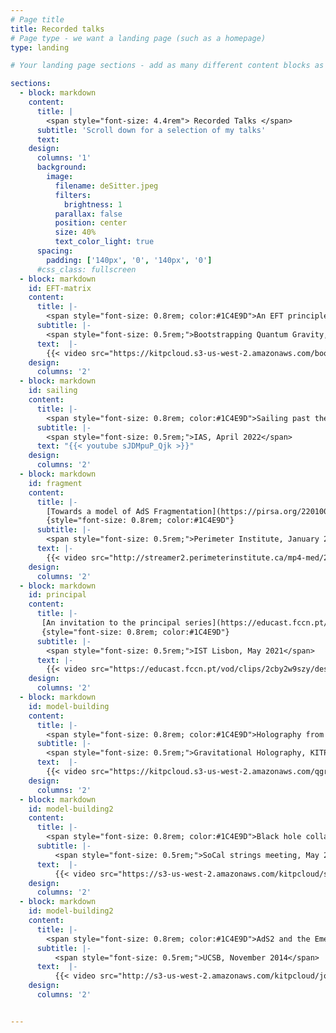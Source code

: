 ```yaml
---
# Page title
title: Recorded talks
# Page type - we want a landing page (such as a homepage)
type: landing

# Your landing page sections - add as many different content blocks as you like

sections:
  - block: markdown
    content:
      title: |
        <span style="font-size: 4.4rem"> Recorded Talks </span>
      subtitle: 'Scroll down for a selection of my talks'
      text:
    design:
      columns: '1'
      background:
        image: 
          filename: deSitter.jpeg
          filters:
            brightness: 1
          parallax: false
          position: center
          size: 40%
          text_color_light: true
      spacing:
        padding: ['140px', '0', '140px', '0']
      #css_class: fullscreen
  - block: markdown
    id: EFT-matrix
    content:
      title: |-
        <span style="font-size: 0.8rem; color:#1C4E9D">An EFT principle for low dimensional gravity</span>
      subtitle: |- 
        <span style="font-size: 0.5rem;">Bootstrapping Quantum Gravity, KITP, February 2023</span>
      text:  |-
        {{< video src="https://kitpcloud.s3-us-west-2.amazonaws.com/bootstrap23/Anous_Bootstrap23_KITP.mp4" controls="yes" >}} 
    design:
      columns: '2'
  - block: markdown
    id: sailing
    content:
      title: |- 
        <span style="font-size: 0.8rem; color:#1C4E9D">Sailing past the edge of the world</span>
      subtitle: |- 
        <span style="font-size: 0.5rem;">IAS, April 2022</span>
      text: "{{< youtube sJDMpuP_Qjk >}}"
    design:
      columns: '2'
  - block: markdown
    id: fragment
    content:
      title: |- 
        [Towards a model of AdS Fragmentation](https://pirsa.org/22010085)
        {style="font-size: 0.8rem; color:#1C4E9D"}
      subtitle: |- 
        <span style="font-size: 0.5rem;">Perimeter Institute, January 2022</span>
      text: |-  
        {{< video src="http://streamer2.perimeterinstitute.ca/mp4-med/22010085.mp4" controls="yes" >}}
    design:
      columns: '2'
  - block: markdown
    id: principal
    content:
      title: |- 
       [An invitation to the principal series](https://educast.fccn.pt/vod/clips/2cby2w9szy/streaming.html?locale=pt)
       {style="font-size: 0.8rem; color:#1C4E9D"}
      subtitle: |- 
        <span style="font-size: 0.5rem;">IST Lisbon, May 2021</span>
      text: |-  
        {{< video src="https://educast.fccn.pt/vod/clips/2cby2w9szy/desktop.mp4" controls="yes" >}}
    design:
      columns: '2'
  - block: markdown
    id: model-building
    content:
      title: |-
        <span style="font-size: 0.8rem; color:#1C4E9D">Holography from a model builder's perspective</span>
      subtitle: |- 
        <span style="font-size: 0.5rem;">Gravitational Holography, KITP, February 2020</span>
      text:  |-
        {{< video src="https://kitpcloud.s3-us-west-2.amazonaws.com/qgravity20/Anous_QGravity20_KITP.mp4" controls="yes" >}} 
    design:
      columns: '2'
  - block: markdown
    id: model-building2
    content:
      title: |-
        <span style="font-size: 0.8rem; color:#1C4E9D">Black hole collapse in the 1/c expansion</span>
      subtitle: |- 
          <span style="font-size: 0.5rem;">SoCal strings meeting, May 2016</span>
      text:  |-
          {{< video src="https://s3-us-west-2.amazonaws.com/kitpcloud/scss16/Anous_SCSS16_KITP.mp4" controls="yes" >}} 
    design:
      columns: '2'
  - block: markdown
    id: model-building2
    content:
      title: |-
        <span style="font-size: 0.8rem; color:#1C4E9D">AdS2 and the Emergence of SL(2,R)</span>
      subtitle: |- 
          <span style="font-size: 0.5rem;">UCSB, November 2014</span>
      text:  |-
          {{< video src="http://s3-us-west-2.amazonaws.com/kitpcloud/joint98/Anous_TheorySeminar_KITP.mp4" controls="yes" >}} 
    design:
      columns: '2'


---
```

